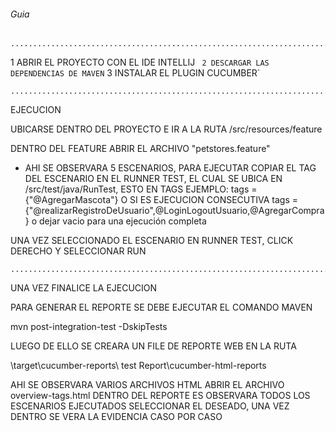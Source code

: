 ###### Guia
```
.........................................................................................
```
1 ABRIR EL PROYECTO CON EL IDE INTELLIJ `
2 DESCARGAR LAS DEPENDENCIAS DE MAVEN`
3 INSTALAR EL PLUGIN CUCUMBER`
```
.........................................................................................
```
EJECUCION

UBICARSE DENTRO DEL PROYECTO  E IR A LA RUTA /src/resources/feature

DENTRO DEL FEATURE ABRIR EL ARCHIVO "petstores.feature"

- AHI SE OBSERVARA 5 ESCENARIOS, PARA EJECUTAR COPIAR EL TAG DEL ESCENARIO
EN EL RUNNER TEST, EL CUAL SE UBICA EN /src/test/java/RunTest, ESTO EN TAGS
EJEMPLO: tags = {"@AgregarMascota"} O  SI ES EJECUCION CONSECUTIVA
tags = {"@realizarRegistroDeUsuario",@LoginLogoutUsuario,@AgregarCompra} o dejar vacio para una ejecución completa


UNA VEZ SELECCIONADO EL ESCENARIO EN RUNNER TEST, CLICK DERECHO Y SELECCIONAR RUN
```
.........................................................................................
```
UNA VEZ FINALICE LA EJECUCION

PARA GENERAR EL REPORTE SE DEBE EJECUTAR EL COMANDO MAVEN

mvn post-integration-test -DskipTests

LUEGO DE ELLO SE CREARA UN FILE DE REPORTE WEB EN LA RUTA

\target\cucumber-reports\ test Report\cucumber-html-reports

AHI SE OBSERVARA VARIOS ARCHIVOS HTML
ABRIR EL ARCHIVO overview-tags.html
DENTRO DEL REPORTE ES OBSERVARA TODOS LOS ESCENARIOS EJECUTADOS
SELECCIONAR EL DESEADO, UNA VEZ DENTRO SE VERA LA EVIDENCIA CASO POR CASO






